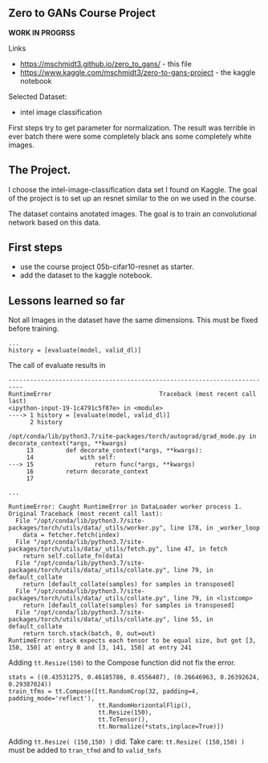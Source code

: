 ## Zero to GANs  Course Project

**WORK IN PROGRSS**

Links
* https://mschmidt3.github.io/zero_to_gans/  - this file
* https://www.kaggle.com/mschmidt3/zero-to-gans-project - the kaggle notebook

Selected Dataset: 
* intel image classification

First steps try to get parameter for normalization.
The result was terrible in ever batch there were some completely black ans some completely white images.

## The Project.

I choose the intel-image-classification data set I found on Kaggle.
The goal of the project is to set up an resnet similar to the on we used in the course.

The dataset contains anotated images. 
The goal is to train an convolutional network based on this data.

## First steps

* use the course project 05b-cifar10-resnet as starter.
* add the dataset to the kaggle notebook.


## Lessons learned so far

Not all Images in the dataset have the same dimensions. This must be fixed before training.

```
...
history = [evaluate(model, valid_dl)]
```


The call of evaluate results in

```
--------------------------------------------------------------------------
RuntimeError                              Traceback (most recent call last)
<ipython-input-19-1c4791c5f87e> in <module>
----> 1 history = [evaluate(model, valid_dl)]
      2 history

/opt/conda/lib/python3.7/site-packages/torch/autograd/grad_mode.py in decorate_context(*args, **kwargs)
     13         def decorate_context(*args, **kwargs):
     14             with self:
---> 15                 return func(*args, **kwargs)
     16         return decorate_context
     17 

...

RuntimeError: Caught RuntimeError in DataLoader worker process 1.
Original Traceback (most recent call last):
  File "/opt/conda/lib/python3.7/site-packages/torch/utils/data/_utils/worker.py", line 178, in _worker_loop
    data = fetcher.fetch(index)
  File "/opt/conda/lib/python3.7/site-packages/torch/utils/data/_utils/fetch.py", line 47, in fetch
    return self.collate_fn(data)
  File "/opt/conda/lib/python3.7/site-packages/torch/utils/data/_utils/collate.py", line 79, in default_collate
    return [default_collate(samples) for samples in transposed]
  File "/opt/conda/lib/python3.7/site-packages/torch/utils/data/_utils/collate.py", line 79, in <listcomp>
    return [default_collate(samples) for samples in transposed]
  File "/opt/conda/lib/python3.7/site-packages/torch/utils/data/_utils/collate.py", line 55, in default_collate
    return torch.stack(batch, 0, out=out)
RuntimeError: stack expects each tensor to be equal size, but got [3, 150, 150] at entry 0 and [3, 141, 150] at entry 241
```

Adding `tt.Resize(150)` to the Compose function did not fix the error.

```
stats = ((0.43531275, 0.46185786, 0.4556407), (0.26646963, 0.26392624, 0.29387024))
train_tfms = tt.Compose([tt.RandomCrop(32, padding=4, padding_mode='reflect'), 
                         tt.RandomHorizontalFlip(), 
                         tt.Resize(150),
                         tt.ToTensor(), 
                         tt.Normalize(*stats,inplace=True)])
```

Adding `tt.Resize( (150,150) )`  did. 
Take care: `tt.Resize( (150,150) )` must be added to `tran_tfmd` and to `valid_tmfs`



